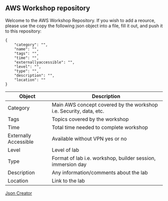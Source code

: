 ## AWS Workshop repository

Welcome to the AWS Workshop Repository. If you wish to add a reource, please use the copy the following json object into a file, fill it out, and push it to this repository: 

    { 
        "category": "",
        "name": "",
        "tags": "",
        "time": "",
        "externallyaccessible": "",
        "level": "",
        "type": "",
        "description": "",
        "location": ""
    }
    
| Object   | Description| 
|----------|--------------------------------------------------------------------|
| Category | Main AWS concept covered by the workshop i.e. Security, data, etc. |
|Tags | Topics covered by the workshop  |
|Time | Total time needed to complete workshop |  
|Externally Accessible | Available without VPN yes or no |  
|Level | Level of lab  |
|Type | Format of lab i.e. workshop, builder session, immersion day  |
|Description | Any information/comments about the lab  |
|Location | Link to the lab  |

[Json Creator](jsonCreator.html)
